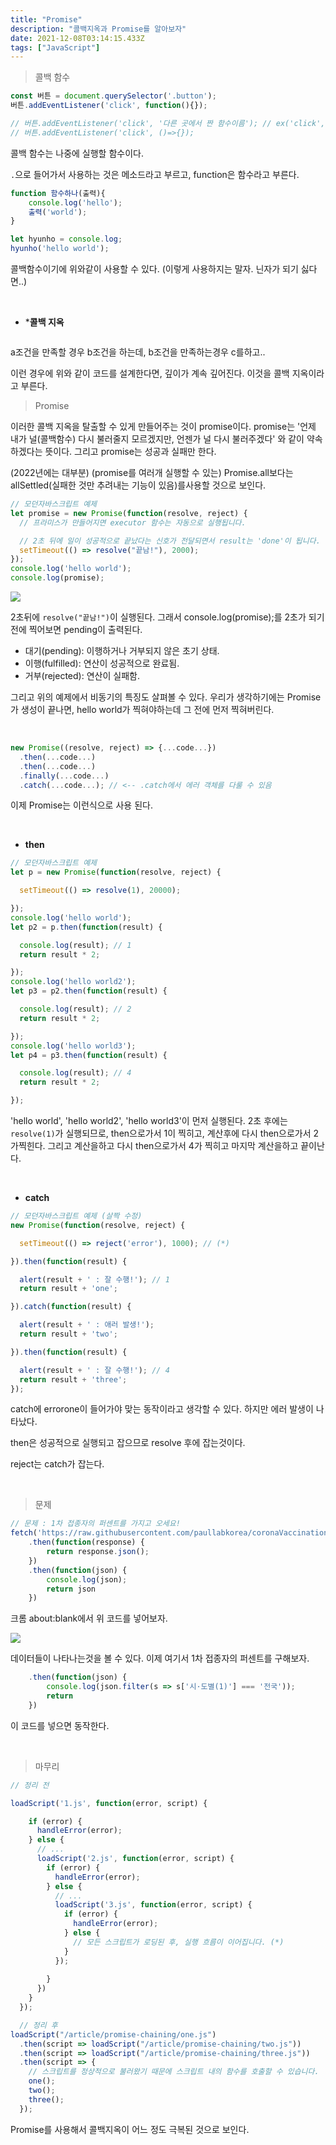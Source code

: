 ```yaml
---
title: "Promise"
description: "콜백지옥과 Promise를 알아보자"
date: 2021-12-08T03:14:15.433Z
tags: ["JavaScript"]
---
```

> 콜백 함수

```js
const 버튼 = document.querySelector('.button');
버튼.addEventListener('click', function(){});

// 버튼.addEventListener('click', '다른 곳에서 짠 함수이름'); // ex('click', helloworld100)
// 버튼.addEventListener('click', ()=>{});
```

콜백 함수는 나중에 실행할 함수이다.

`.`으로 들어가서 사용하는 것은 메소드라고 부르고, function은 함수라고 부른다.

```js
function 함수하나(출력){
    console.log('hello');
    출력('world');
}

let hyunho = console.log;
hyunho('hello world');
```

콜백함수이기에 위와같이 사용할 수 있다. (이렇게 사용하지는 말자. 닌자가 되기 싫다면..)

<br>

* ***콜백 지옥**

```js

```

a조건을 만족할 경우 b조건을 하는데, b조건을 만족하는경우 c를하고..

이런 경우에 위와 같이 코드를 설계한다면, 깊이가 계속 깊어진다. 이것을 콜백 지옥이라고 부른다.

> Promise

이러한 콜백 지옥을 탈출할 수 있게 만들어주는 것이 promise이다. promise는 '언제 내가 널(콜백함수) 다시 불러줄지 모르겠지만, 언젠가 널 다시 불러주겠다' 와 같이 약속하겠다는 뜻이다. 그리고 promise는 성공과 실패만 한다.

(2022년에는 대부분) (promise를 여러개 실행할 수 있는) Promise.all보다는 allSettled(실패한 것만 추려내는 기능이 있음)를사용할 것으로 보인다.

```js
// 모던자바스크립트 예제
let promise = new Promise(function(resolve, reject) {
  // 프라미스가 만들어지면 executor 함수는 자동으로 실행됩니다.

  // 2초 뒤에 일이 성공적으로 끝났다는 신호가 전달되면서 result는 'done'이 됩니다.
  setTimeout(() => resolve("끝남!"), 2000);
});
console.log('hello world');
console.log(promise);
```

![](/images/09b1fd02-b06e-496b-81b4-f1fb72ccef66-image.png)

2초뒤에 `resolve("끝남!")`이 실행된다. 그래서 console.log(promise);를 2초가 되기 전에 찍어보면 pending이 출력된다.

* 대기(pending): 이행하거나 거부되지 않은 초기 상태.
* 이행(fulfilled): 연산이 성공적으로 완료됨.
* 거부(rejected): 연산이 실패함.

그리고 위의 예제에서 비동기의 특징도 살펴볼 수 있다. 우리가 생각하기에는 Promise가 생성이 끝나면, hello world가 찍혀야하는데 그 전에 먼저 찍혀버린다.


<br>

```js
new Promise((resolve, reject) => {...code...})
  .then(...code...)
  .then(...code...)
  .finally(...code...)
  .catch(...code...); // <-- .catch에서 에러 객체를 다룰 수 있음
```
이제 Promise는 이런식으로 사용 된다.

<br>

* **then**

```js
// 모던자바스크립트 예제
let p = new Promise(function(resolve, reject) {

  setTimeout(() => resolve(1), 20000); 

});
console.log('hello world');
let p2 = p.then(function(result) {

  console.log(result); // 1
  return result * 2;

});
console.log('hello world2');
let p3 = p2.then(function(result) { 

  console.log(result); // 2
  return result * 2;

});
console.log('hello world3');
let p4 = p3.then(function(result) {

  console.log(result); // 4
  return result * 2;

});
```

'hello world', 'hello world2', 'hello world3'이 먼저 실행된다. 2초 후에는  `resolve(1)`가 실행되므로, then으로가서 1이 찍히고, 계산후에 다시 then으로가서 2가찍힌다. 그리고 계산을하고 다시 then으로가서 4가 찍히고 마지막 계산을하고 끝이난다.

<br>

* **catch**

```js
// 모던자바스크립트 예제 (살짝 수정)
new Promise(function(resolve, reject) {

  setTimeout(() => reject('error'), 1000); // (*)

}).then(function(result) {

  alert(result + ' : 잘 수행!'); // 1
  return result + 'one';

}).catch(function(result) { 

  alert(result + ' : 애러 발생!'); 
  return result + 'two';

}).then(function(result) {

  alert(result + ' : 잘 수행!'); // 4
  return result + 'three';
});
```

catch에 errorone이 들어가야 맞는 동작이라고 생각할 수 있다.  하지만 에러 발생이 나타났다. 

then은 성공적으로 실행되고 잡으므로 resolve 후에 잡는것이다.

reject는 catch가 잡는다.

<br>

> 문제

```js
// 문제 : 1차 접종자의 퍼센트를 가지고 오세요!
fetch('https://raw.githubusercontent.com/paullabkorea/coronaVaccinationStatus/main/data/data.json')
    .then(function(response) {
        return response.json();
    })
    .then(function(json) {
        console.log(json);
        return json
    })
```

크롬 about:blank에서 위 코드를 넣어보자.

![](/images/12c3c3e0-c063-447a-888e-b03121ec05ac-image.png)

데이터들이 나타나는것을 볼 수 있다.
이제 여기서 1차 접종자의 퍼센트를 구해보자.

```js
    .then(function(json) {
        console.log(json.filter(s => s['시·도별(1)'] === '전국'));
        return
    })
```

이 코드를 넣으면 동작한다.

<br>

> 마무리

```js
// 정리 전

loadScript('1.js', function(error, script) {

    if (error) {
      handleError(error);
    } else {
      // ...
      loadScript('2.js', function(error, script) {
        if (error) {
          handleError(error);
        } else {
          // ...
          loadScript('3.js', function(error, script) {
            if (error) {
              handleError(error);
            } else {
              // 모든 스크립트가 로딩된 후, 실행 흐름이 이어집니다. (*)
            }
          });
  
        }
      })
    }
  });

  // 정리 후
loadScript("/article/promise-chaining/one.js")
  .then(script => loadScript("/article/promise-chaining/two.js"))
  .then(script => loadScript("/article/promise-chaining/three.js"))
  .then(script => {
    // 스크립트를 정상적으로 불러왔기 때문에 스크립트 내의 함수를 호출할 수 있습니다.
    one();
    two();
    three();
  });
```

Promise를 사용해서 콜백지옥이 어느 정도 극복된 것으로 보인다.